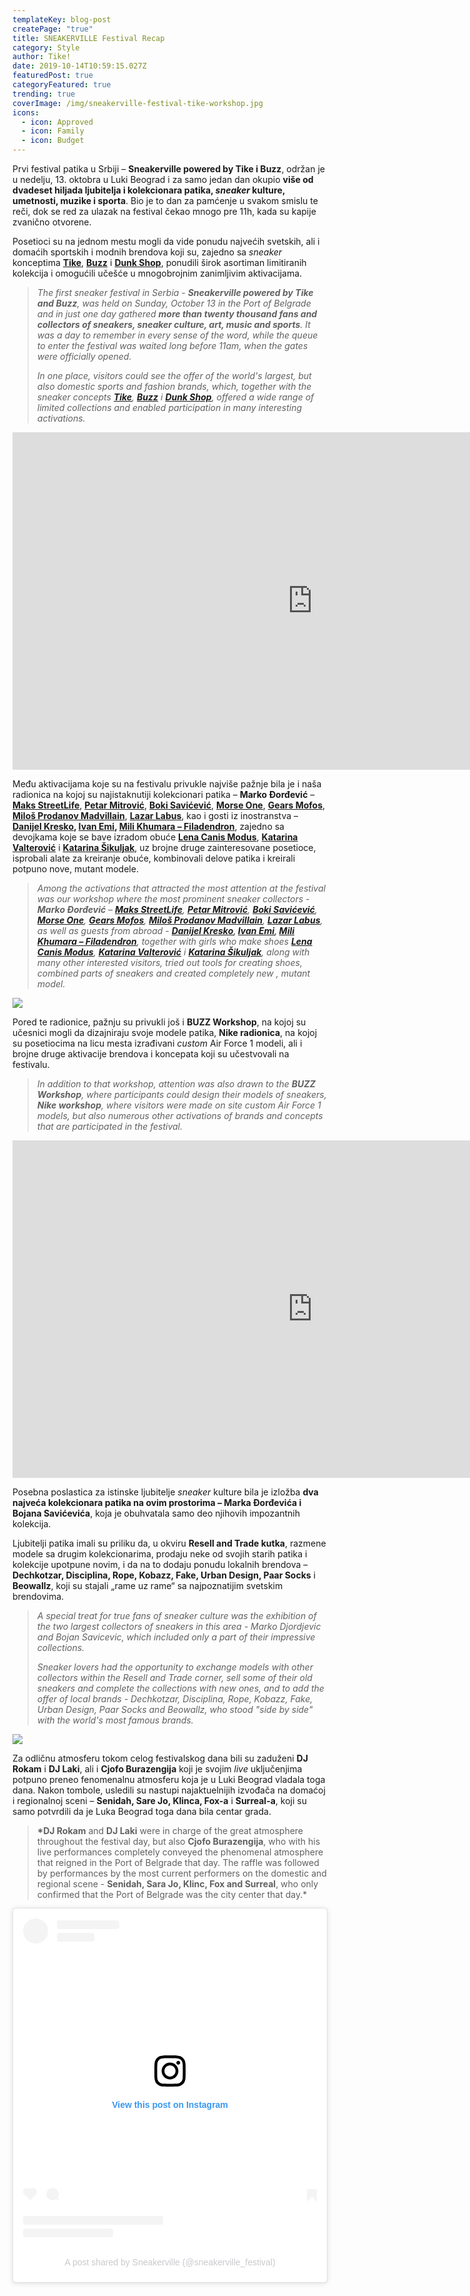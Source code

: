 ```yaml
---
templateKey: blog-post
createPage: "true"
title: SNEAKERVILLE Festival Recap
category: Style
author: Tike!
date: 2019-10-14T10:59:15.027Z
featuredPost: true
categoryFeatured: true
trending: true
coverImage: /img/sneakerville-festival-tike-workshop.jpg
icons:
  - icon: Approved
  - icon: Family
  - icon: Budget
---
```

Prvi festival patika u Srbiji – **Sneakerville powered by Tike i Buzz**, održan je u nedelju, 13. oktobra u Luki Beograd i za samo jedan dan okupio **više od dvadeset hiljada ljubitelja i kolekcionara patika, *sneaker* kulture, umetnosti, muzike i sporta**. Bio je to dan za pamćenje u svakom smislu te reči, dok se red za ulazak na festival čekao mnogo pre 11h, kada su kapije zvanično otvorene.

Posetioci su na jednom mestu mogli da vide ponudu najvećih svetskih, ali i domaćih sportskih i modnih brendova koji su, zajedno sa *sneaker* konceptima **[Tike](http://tike.rs)**, **[Buzz](https://www.buzzsneakers.com/SRB_rs)** i **[Dunk Shop](https://dunkshop.rs/)**, ponudili širok asortiman limitiranih kolekcija i omogućili učešće u mnogobrojnim zanimljivim aktivacijama.

> *The first sneaker festival in Serbia - **Sneakerville powered by Tike and Buzz**, was held on Sunday, October 13 in the Port of Belgrade and in just one day gathered **more than twenty thousand fans and collectors of sneakers, sneaker culture, art, music and sports**. It was a day to remember in every sense of the word, while the queue to enter the festival was waited long before 11am, when the gates were officially opened.*
>
> *In one place, visitors could see the offer of the world's largest, but also domestic sports and fashion brands, which, together with the sneaker concepts **[Tike](http://tike.rs)**, **[Buzz](https://www.buzzsneakers.com/SRB_rs)** i **[Dunk Shop](https://dunkshop.rs/)**, offered a wide range of limited collections and enabled participation in many interesting activations.*

<iframe width="960" height="540" src="https://www.youtube.com/embed/HsdHqxOc5Sg" frameborder="0" allow="accelerometer; autoplay; clipboard-write; encrypted-media; gyroscope; picture-in-picture" allowfullscreen></iframe>

Među aktivacijama koje su na festivalu privukle najviše pažnje bila je i naša radionica na kojoj su najistaknutiji kolekcionari patika – **Marko Đorđević** – **[Maks StreetLife](https://www.instagram.com/maks_streetlife/)**, **[Petar Mitrović](https://www.instagram.com/_mitrovicp/)**, **[Boki Savićević](https://www.instagram.com/_freshpair_/)**, **[Morse One](https://www.instagram.com/morse_one/)**, **[Gears Mofos](https://www.instagram.com/gears_mofos/)**, **[Miloš Prodanov Madvillain](https://www.instagram.com/___madvillain/)**, **[Lazar Labus](https://www.instagram.com/lazar.labus/)**, kao i gosti iz inostranstva – **[Danijel Kresko](https://www.instagram.com/dkresko/), [Ivan Emi](https://www.instagram.com/emivannn/), [Mili Khumara – Filadendron](https://www.instagram.com/filadendron/)**, zajedno sa devojkama koje se bave izradom obuće **[Lena Canis Modus](https://www.instagram.com/lena_canis_modus/)**, **[Katarina Valterović](https://www.instagram.com/cipelic_/)** i **[Katarina Šikuljak](https://www.instagram.com/neko_tamo/)**, uz brojne druge zainteresovane posetioce, isprobali alate za kreiranje obuće, kombinovali delove patika i kreirali potpuno nove, mutant modele.

> *Among the activations that attracted the most attention at the festival was our workshop where the most prominent sneaker collectors - **Marko Đorđević** – **[Maks StreetLife](https://www.instagram.com/maks_streetlife/)**, **[Petar Mitrović](https://www.instagram.com/_mitrovicp/)**, **[Boki Savićević](https://www.instagram.com/_freshpair_/)**, **[Morse One](https://www.instagram.com/morse_one/)**, **[Gears Mofos](https://www.instagram.com/gears_mofos/)**, **[Miloš Prodanov Madvillain](https://www.instagram.com/___madvillain/)**, **[Lazar Labus](https://www.instagram.com/lazar.labus/)**, as well as guests from abroad - **[Danijel Kresko](https://www.instagram.com/dkresko/), [Ivan Emi](https://www.instagram.com/emivannn/), [Mili Khumara – Filadendron](https://www.instagram.com/filadendron/)**, together with girls who make shoes **[Lena Canis Modus](https://www.instagram.com/lena_canis_modus/)**, **[Katarina Valterović](https://www.instagram.com/cipelic_/)** i **[Katarina Šikuljak](https://www.instagram.com/neko_tamo/)**, along with many other interested visitors, tried out tools for creating shoes, combined parts of sneakers and created completely new , mutant model.*

![](/img/sneakerville-festival-tike-stand-3-.jpg)

Pored te radionice, pažnju su privukli još i **BUZZ Workshop**, na kojoj su učesnici mogli da dizajniraju svoje modele patika, **Nike radionica**, na kojoj su posetiocima na licu mesta izrađivani *custom* Air Force 1 modeli, ali i brojne druge aktivacije brendova i koncepata koji su učestvovali na festivalu.

> *In addition to that workshop, attention was also drawn to the **BUZZ Workshop**, where participants could design their models of sneakers, **Nike workshop**, where visitors were made on site custom Air Force 1 models, but also numerous other activations of brands and concepts that are participated in the festival.*

<iframe width="960" height="540" src="https://www.youtube.com/embed/GXjGas88Zok" frameborder="0" allow="accelerometer; autoplay; clipboard-write; encrypted-media; gyroscope; picture-in-picture" allowfullscreen></iframe>

Posebna poslastica za istinske ljubitelje *sneaker* kulture bila je izložba **dva najveća kolekcionara patika na ovim prostorima – Marka Đorđevića i Bojana Savićevića**, koja je obuhvatala samo deo njihovih impozantnih kolekcija.

Ljubitelji patika imali su priliku da, u okviru **Resell and Trade kutka**, razmene modele sa drugim kolekcionarima, prodaju neke od svojih starih patika i kolekcije upotpune novim, i da na to dodaju ponudu lokalnih brendova – **Dechkotzar, Disciplina, Rope, Kobazz, Fake, Urban Design, Paar Socks** i **Beowallz**, koji su stajali „rame uz rame“ sa najpoznatijim svetskim brendovima.

> *A special treat for true fans of sneaker culture was the exhibition of the two largest collectors of sneakers in this area - Marko Djordjevic and Bojan Savicevic, which included only a part of their impressive collections.*
>
> *Sneaker lovers had the opportunity to exchange models with other collectors within the Resell and Trade corner, sell some of their old sneakers and complete the collections with new ones, and to add the offer of local brands - Dechkotzar, Disciplina, Rope, Kobazz, Fake, Urban Design, Paar Socks and Beowallz, who stood "side by side" with the world's most famous brands.*

![](/img/sneakerville-festival-tike-stand-12-.jpg)

Za odličnu atmosferu tokom celog festivalskog dana bili su zaduženi **DJ Rokam** i **DJ Laki**, ali i **Cjofo Burazengija** koji je svojim *live* uključenjima potpuno preneo fenomenalnu atmosferu koja je u Luki Beograd vladala toga dana. Nakon tombole, usledili su nastupi najaktuelnijih izvođača na domaćoj i regionalnoj sceni – **Senidah, Sare Jo, Klinca, Fox-a** i **Surreal-a**, koji su samo potvrdili da je Luka Beograd toga dana bila centar grada.

> **\*DJ Rokam** and **DJ Laki** were in charge of the great atmosphere throughout the festival day, but also **Cjofo Burazengija**, who with his live performances completely conveyed the phenomenal atmosphere that reigned in the Port of Belgrade that day. The raffle was followed by performances by the most current performers on the domestic and regional scene - **Senidah, Sara Jo, Klinc, Fox and Surreal**, who only confirmed that the Port of Belgrade was the city center that day.*

<blockquote class="instagram-media" data-instgrm-captioned data-instgrm-permalink="https://www.instagram.com/p/B4KO7acJovT/?utm_source=ig_embed&amp;utm_campaign=loading" data-instgrm-version="13" style=" background:#FFF; border:0; border-radius:3px; box-shadow:0 0 1px 0 rgba(0,0,0,0.5),0 1px 10px 0 rgba(0,0,0,0.15); margin: 1px; max-width:540px; min-width:326px; padding:0; width:99.375%; width:-webkit-calc(100% - 2px); width:calc(100% - 2px);"><div style="padding:16px;"> <a href="https://www.instagram.com/p/B4KO7acJovT/?utm_source=ig_embed&amp;utm_campaign=loading" style=" background:#FFFFFF; line-height:0; padding:0 0; text-align:center; text-decoration:none; width:100%;" target="_blank"> <div style=" display: flex; flex-direction: row; align-items: center;"> <div style="background-color: #F4F4F4; border-radius: 50%; flex-grow: 0; height: 40px; margin-right: 14px; width: 40px;"></div> <div style="display: flex; flex-direction: column; flex-grow: 1; justify-content: center;"> <div style=" background-color: #F4F4F4; border-radius: 4px; flex-grow: 0; height: 14px; margin-bottom: 6px; width: 100px;"></div> <div style=" background-color: #F4F4F4; border-radius: 4px; flex-grow: 0; height: 14px; width: 60px;"></div></div></div><div style="padding: 19% 0;"></div> <div style="display:block; height:50px; margin:0 auto 12px; width:50px;"><svg width="50px" height="50px" viewBox="0 0 60 60" version="1.1" xmlns="https://www.w3.org/2000/svg" xmlns:xlink="https://www.w3.org/1999/xlink"><g stroke="none" stroke-width="1" fill="none" fill-rule="evenodd"><g transform="translate(-511.000000, -20.000000)" fill="#000000"><g><path d="M556.869,30.41 C554.814,30.41 553.148,32.076 553.148,34.131 C553.148,36.186 554.814,37.852 556.869,37.852 C558.924,37.852 560.59,36.186 560.59,34.131 C560.59,32.076 558.924,30.41 556.869,30.41 M541,60.657 C535.114,60.657 530.342,55.887 530.342,50 C530.342,44.114 535.114,39.342 541,39.342 C546.887,39.342 551.658,44.114 551.658,50 C551.658,55.887 546.887,60.657 541,60.657 M541,33.886 C532.1,33.886 524.886,41.1 524.886,50 C524.886,58.899 532.1,66.113 541,66.113 C549.9,66.113 557.115,58.899 557.115,50 C557.115,41.1 549.9,33.886 541,33.886 M565.378,62.101 C565.244,65.022 564.756,66.606 564.346,67.663 C563.803,69.06 563.154,70.057 562.106,71.106 C561.058,72.155 560.06,72.803 558.662,73.347 C557.607,73.757 556.021,74.244 553.102,74.378 C549.944,74.521 548.997,74.552 541,74.552 C533.003,74.552 532.056,74.521 528.898,74.378 C525.979,74.244 524.393,73.757 523.338,73.347 C521.94,72.803 520.942,72.155 519.894,71.106 C518.846,70.057 518.197,69.06 517.654,67.663 C517.244,66.606 516.755,65.022 516.623,62.101 C516.479,58.943 516.448,57.996 516.448,50 C516.448,42.003 516.479,41.056 516.623,37.899 C516.755,34.978 517.244,33.391 517.654,32.338 C518.197,30.938 518.846,29.942 519.894,28.894 C520.942,27.846 521.94,27.196 523.338,26.654 C524.393,26.244 525.979,25.756 528.898,25.623 C532.057,25.479 533.004,25.448 541,25.448 C548.997,25.448 549.943,25.479 553.102,25.623 C556.021,25.756 557.607,26.244 558.662,26.654 C560.06,27.196 561.058,27.846 562.106,28.894 C563.154,29.942 563.803,30.938 564.346,32.338 C564.756,33.391 565.244,34.978 565.378,37.899 C565.522,41.056 565.552,42.003 565.552,50 C565.552,57.996 565.522,58.943 565.378,62.101 M570.82,37.631 C570.674,34.438 570.167,32.258 569.425,30.349 C568.659,28.377 567.633,26.702 565.965,25.035 C564.297,23.368 562.623,22.342 560.652,21.575 C558.743,20.834 556.562,20.326 553.369,20.18 C550.169,20.033 549.148,20 541,20 C532.853,20 531.831,20.033 528.631,20.18 C525.438,20.326 523.257,20.834 521.349,21.575 C519.376,22.342 517.703,23.368 516.035,25.035 C514.368,26.702 513.342,28.377 512.574,30.349 C511.834,32.258 511.326,34.438 511.181,37.631 C511.035,40.831 511,41.851 511,50 C511,58.147 511.035,59.17 511.181,62.369 C511.326,65.562 511.834,67.743 512.574,69.651 C513.342,71.625 514.368,73.296 516.035,74.965 C517.703,76.634 519.376,77.658 521.349,78.425 C523.257,79.167 525.438,79.673 528.631,79.82 C531.831,79.965 532.853,80.001 541,80.001 C549.148,80.001 550.169,79.965 553.369,79.82 C556.562,79.673 558.743,79.167 560.652,78.425 C562.623,77.658 564.297,76.634 565.965,74.965 C567.633,73.296 568.659,71.625 569.425,69.651 C570.167,67.743 570.674,65.562 570.82,62.369 C570.966,59.17 571,58.147 571,50 C571,41.851 570.966,40.831 570.82,37.631"></path></g></g></g></svg></div><div style="padding-top: 8px;"> <div style=" color:#3897f0; font-family:Arial,sans-serif; font-size:14px; font-style:normal; font-weight:550; line-height:18px;"> View this post on Instagram</div></div><div style="padding: 12.5% 0;"></div> <div style="display: flex; flex-direction: row; margin-bottom: 14px; align-items: center;"><div> <div style="background-color: #F4F4F4; border-radius: 50%; height: 12.5px; width: 12.5px; transform: translateX(0px) translateY(7px);"></div> <div style="background-color: #F4F4F4; height: 12.5px; transform: rotate(-45deg) translateX(3px) translateY(1px); width: 12.5px; flex-grow: 0; margin-right: 14px; margin-left: 2px;"></div> <div style="background-color: #F4F4F4; border-radius: 50%; height: 12.5px; width: 12.5px; transform: translateX(9px) translateY(-18px);"></div></div><div style="margin-left: 8px;"> <div style=" background-color: #F4F4F4; border-radius: 50%; flex-grow: 0; height: 20px; width: 20px;"></div> <div style=" width: 0; height: 0; border-top: 2px solid transparent; border-left: 6px solid #f4f4f4; border-bottom: 2px solid transparent; transform: translateX(16px) translateY(-4px) rotate(30deg)"></div></div><div style="margin-left: auto;"> <div style=" width: 0px; border-top: 8px solid #F4F4F4; border-right: 8px solid transparent; transform: translateY(16px);"></div> <div style=" background-color: #F4F4F4; flex-grow: 0; height: 12px; width: 16px; transform: translateY(-4px);"></div> <div style=" width: 0; height: 0; border-top: 8px solid #F4F4F4; border-left: 8px solid transparent; transform: translateY(-4px) translateX(8px);"></div></div></div> <div style="display: flex; flex-direction: column; flex-grow: 1; justify-content: center; margin-bottom: 24px;"> <div style=" background-color: #F4F4F4; border-radius: 4px; flex-grow: 0; height: 14px; margin-bottom: 6px; width: 224px;"></div> <div style=" background-color: #F4F4F4; border-radius: 4px; flex-grow: 0; height: 14px; width: 144px;"></div></div></a><p style=" color:#c9c8cd; font-family:Arial,sans-serif; font-size:14px; line-height:17px; margin-bottom:0; margin-top:8px; overflow:hidden; padding:8px 0 7px; text-align:center; text-overflow:ellipsis; white-space:nowrap;"><a href="https://www.instagram.com/p/B4KO7acJovT/?utm_source=ig_embed&amp;utm_campaign=loading" style=" color:#c9c8cd; font-family:Arial,sans-serif; font-size:14px; font-style:normal; font-weight:normal; line-height:17px; text-decoration:none;" target="_blank">A post shared by Sneakerville (@sneakerville_festival)</a></p></div></blockquote> <script async src="//www.instagram.com/embed.js"></script>